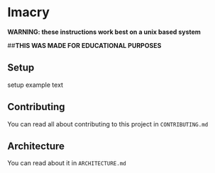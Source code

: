 # Imacry

**WARNING: these instructions work best on a unix based system**

##**THIS WAS MADE FOR EDUCATIONAL PURPOSES**

## Setup

setup example text

## Contributing
You can read all about contributing to this project in `CONTRIBUTING.md`

## Architecture
You can read about it in `ARCHITECTURE.md`
